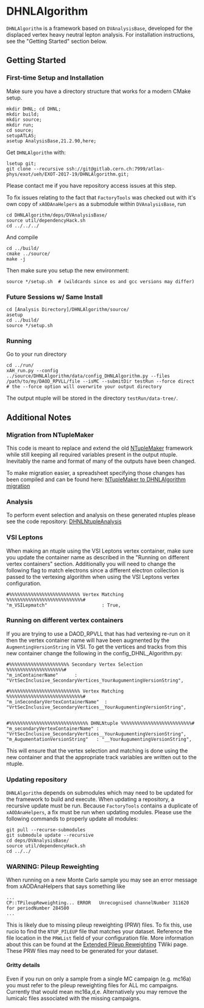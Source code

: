 # DHNLAlgorithm

`DHNLAlgorithm` is a framework based on `DVAnalysisBase`, 
developed for the displaced vertex heavy neutral lepton analysis. 
For installation instructions, see the "Getting Started" section below.

## Getting Started

### First-time Setup and Installation

Make sure you have a directory structure that works for a modern CMake setup.

```
mkdir DHNL; cd DHNL; 
mkdir build; 
mkdir source; 
mkdir run; 
cd source;
setupATLAS;
asetup AnalysisBase,21.2.90,here;
```

Get `DHNLAlgorithm` with:

```
lsetup git; 
git clone --recursive ssh://git@gitlab.cern.ch:7999/atlas-phys/exot/ueh/EXOT-2017-19/DHNLAlgorithm.git;
```
Please contact me if you have repository access issues at this step.


To fix issues relating to the fact that `FactoryTools` was checked out with it's own copy of `xAODAnaHelpers` as a submodule within `DVAnalysisBase`, run
```
cd DHNLAlgorithm/deps/DVAnalysisBase/
source util/dependencyHack.sh
cd ../../../
```

And compile

```
cd ../build/
cmake ../source/
make -j
```

Then make sure you setup the new environment:

```
source */setup.sh  # (wildcards since os and gcc versions may differ)
```

### Future Sessions w/ Same Install

```
cd [Analysis Directory]/DHNLAlgorithm/source/
asetup
cd ../build/
source */setup.sh 
```
### Running

Go to your run directory

```
cd ../run/
xAH_run.py --config ../source/DHNLAlgorithm/data/config_DHNLAlgorithm.py --files /path/to/my/DAOD_RPVLL/file --isMC --submitDir testRun --force direct
# the --force option will overwrite your output directory
```

The output ntuple will be stored in the  directory `testRun/data-tree/`.

## Additional Notes
### Migration from NTupleMaker
This code is meant to replace and extend the old [NTupleMaker](https://gitlab.cern.ch/atlas-phys/exot/ueh/EXOT-2017-19/NTupleMaker) framework while still keeping all required variables present in the output ntuple.
Inevitably the name and format of many of the outputs have been changed. 

To make migration easier, a spreadsheet specifying those changes has been compiled and can be found here: [NTupleMaker to DHNLAlgorithm migration](https://docs.google.com/spreadsheets/d/1NZWwB-mfnVOWJ3HE4mIrcJmJi1nd_CEQ9nqb26g3mtM/edit?usp=sharing) 

### Analysis

To perform event selection and analysis on these generated ntuples please see the code repository: [DHNLNtupleAnalysis](https://gitlab.cern.ch/atlas-phys/exot/ueh/EXOT-2017-19/DHNLNtupleAnalysis)

### VSI Leptons 

When making an ntuple using the VSI Leptons vertex container, make sure you update the container name as described in the "Running on different vertex containers" section. Additionally you will need to change the following flag to match electrons since a different electron collection is passed to the vertexing algorithm when using the VSI Leptons vertex configuration. 

```
#%%%%%%%%%%%%%%%%%%%%%%%%%% Vertex Matching %%%%%%%%%%%%%%%%%%%%%%%%%%%%#
"m_VSILepmatch"                    : True,

```


### Running on different vertex containers

If you are trying to use a DAOD_RPVLL that has had vertexing re-run on it then the vertex container name will have been augmented by the `AugmentingVersionString` in VSI. To get the vertices and tracks from this new container change the following in the config_DHNL_Algorithm.py:

```
#%%%%%%%%%%%%%%%%%%%%%% Secondary Vertex Selection %%%%%%%%%%%%%%%%%%%%%#
"m_inContainerName"      : "VrtSecInclusive_SecondaryVertices_YourAugumentingVersionString",

#%%%%%%%%%%%%%%%%%%%%%%%%%% Vertex Matching %%%%%%%%%%%%%%%%%%%%%%%%%%%%#
"m_inSecondaryVertexContainerName"  : "VrtSecInclusive_SecondaryVertices__YourAugumentingVersionString",


#%%%%%%%%%%%%%%%%%%%%%%%%%%%%% DHNLNtuple %%%%%%%%%%%%%%%%%%%%%%%%%%#
"m_secondaryVertexContainerName" : "VrtSecInclusive_SecondaryVertices__YourAugumentingVersionString",
"m_AugumentationVersionString"   : "__YourAugumentingVersionString",

```
This will ensure that the vertex selection and matching is done using the new container and that the appropriate track variables are written out to the ntuple. 

### Updating repository

`DHNLAlgorithm` depends on submodules which may need to be updated for the framework to build and execute.
When updating a repository, a recursive update must be run.
Because `FactoryTools` contains a duplicate of `xAODAnaHelpers`, a fix must be run when updating modules.
Please use the following commands to properly update all modules:
```
git pull --recurse-submodules
git submodule update --recursive
cd deps/DVAnalysisBase/
source util/dependencyHack.sh
cd ../../
```


### WARNING: Pileup Reweighting

When running on a new Monte Carlo sample you may see an error message from xAODAnaHelpers that says something like



```
...
CP::TPileupReweighting... ERROR   Unrecognised channelNumber 311620 for periodNumber 284500
...
```
This is likely due to missing pileup reweighting (PRW) files.
To fix this, use rucio to find the `NTUP_PILEUP` file that matches your dataset.
Reference the file location in the `PRWList` field of your configuration file.
More information about this can be found at the [Extended Pileup Reweighting](https://twiki.cern.ch/twiki/bin/view/AtlasProtected/ExtendedPileupReweighting) TWiki page.
These PRW files may need to be generated for your dataset.

#### Gritty details
Even if you run on only a sample from a single MC campaign (e.g. mc16a) you must refer to the pileup reweighting files for ALL mc campaigns.
Currently that would mean mc16a,d,e. Alternatively you may remove the lumicalc files associated with the missing campaigns.

